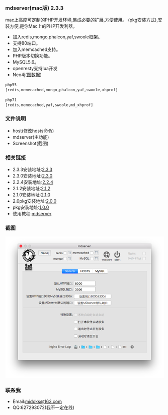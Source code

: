 ### mdserver(mac版) 2.3.3
mac上高度可定制的PHP开发环境,集成必要的扩展,方便使用。
(pkg安装方式),安装方便,是你Mac上的PHP开发利器。
- 加入redis,mongo,phalcon,yaf,swoole框架。
- 支持80端口。
- 加入memcached支持。
- PHP版本切换功能。
- MySQL5.6。
- openresty支持lua开发
- Neo4j([图数据](http://baike.baidu.com/item/Neo4j))

```
php55
[redis,memecached,mongo,phalcon,yaf,swoole,xhprof]

php71
[redis,memecached,yaf,swoole,md_xhprof]
```

### 文件说明
- host(修改hosts命令)
- mdserver(主功能)
- Screenshot(截图)


### 相关链接
- 2.3.3安装地址:[2.3.3](https://pan.baidu.com/s/1slq8jil)
- 2.3.0安装地址:[2.3.0](https://pan.baidu.com/s/1eRXpp4m)
- 2.2.4安装地址:[2.2.4](https://pan.baidu.com/s/1cFwq42)
- 2.1.2安装地址:[2.1.2](https://pan.baidu.com/s/1boCUDVx)
- 2.1.0安装地址:[2.1.0](http://pan.baidu.com/s/1o7YmzTC)
- 2.0pkg安装地址:[2.0.0](http://pan.baidu.com/s/1kV52okB)
- pkg安装地址:[1.0.0](http://pan.baidu.com/s/1eSHgmAI)
- 使用教程:[mdserver](http://midoks.cachecha.com/2015/02/24/mdserver-mac.html)

### 截图
[![Screenshot.png](/Screenshot/Screenshot.png)](/Screenshot/Screenshot.png)

### 联系我
- Email:midoks@163.com
- QQ:627293072(我不一定在线)